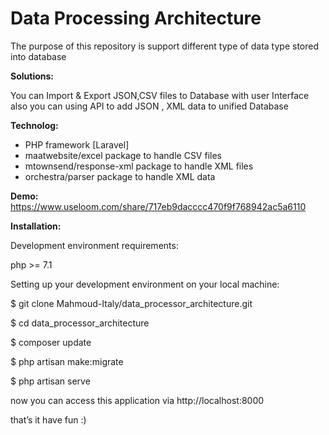 <h1>Data Processing Architecture</h1>
    
<p>The purpose of this repository is support different type of data type stored into database</p>
 
       
<b>Solutions:</b> 
 
You can Import & Export JSON,CSV files to Database with user Interface
also you can using API to add JSON , XML data to unified Database
     
<b>Technolog:</b>  
<ul>
    <li>PHP framework [Laravel]</li>    
      
<li>maatwebsite/excel   		  package to handle CSV files</li>

<li>mtownsend/response-xml   package to handle XML files</li>   
 
<li>orchestra/parser 		  package to handle XML data</li>
</ul>  


<b>Demo:</b>
https://www.useloom.com/share/717eb9dacccc470f9f768942ac5a6110


<b>Installation:</b>

Development environment requirements:   

php >= 7.1
  


Setting up your development environment on your local machine: 

$ git clone Mahmoud-Italy/data_processor_architecture.git

$ cd data_processor_architecture

$ composer update

$ php artisan make:migrate

$ php artisan serve

now you can access this application via http://localhost:8000


that’s it have fun :)


